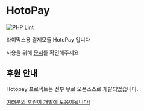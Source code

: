 # HotoPay
[![PHP Lint](https://github.com/Waterticket/rx-module-hotopay/actions/workflows/php_lint.yml/badge.svg?branch=master)](https://github.com/Waterticket/rx-module-hotopay/actions/workflows/php_lint.yml)  

라이믹스용 결제모듈 HotoPay 입니다

사용을 위해 [문서](https://hotopaydocs.hotoproject.com)를 확인해주세요
  

## 후원 안내
Hotopay 프로젝트는 전부 무료 오픈소스로 개발되었습니다.  
  
[여러분의 후원이 개발에 도움이됩니다!](https://shop.hoto.dev/donate)
